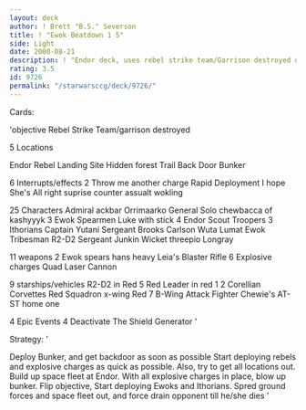```yaml
---
layout: deck
author: ! Brett "B.S." Severson
title: ! "Ewok Beatdown 1 5"
side: Light
date: 2000-08-21
description: ! "Endor deck, uses rebel strike team/Garrison destroyed objective. Has better mains than versian 1.0 and a few other suprises thrown in."
rating: 3.5
id: 9726
permalink: "/starwarsccg/deck/9726/"
---
```

Cards: 

'objective
Rebel Strike Team/garrison destroyed

5 Locations

Endor
Rebel Landing Site
Hidden forest Trail
Back Door
Bunker

6 Interrupts/effects
2 Throw me another charge
Rapid Deployment
I hope She's All right
suprise counter assualt
wokling

25 Characters
Admiral ackbar
Orrimaarko
General Solo
chewbacca of kashyyyk
3 Ewok Spearmen
Luke with stick
4 Endor Scout Troopers
3 Ithorians
Captain Yutani
Sergeant Brooks Carlson
Wuta
Lumat
Ewok Tribesman
R2-D2
Sergeant Junkin
Wicket
threepio
Longray


11 weapons
2 Ewok spears
hans heavy
Leia's Blaster Rifle
6 Explosive charges
Quad Laser Cannon

9 starships/vehicles
R2-D2 in Red 5
Red Leader in red 1
2 Corellian Corvettes
Red Squadron x-wing
Red 7
B-Wing Attack Fighter
Chewie's AT-ST
home one

4 Epic Events
4 Deactivate The Shield Generator
'

Strategy: '

Deploy Bunker, and get backdoor as soon as possible Start deploying rebels and explosive charges as quick as possible. Also, try to get all locations out. Build up space fleet at Endor. With all explosive charges in place, blow up bunker. Flip objective, Start deploying Ewoks and Ithorians. Spred ground forces and space fleet out, and force drain opponent till he/she dies '
